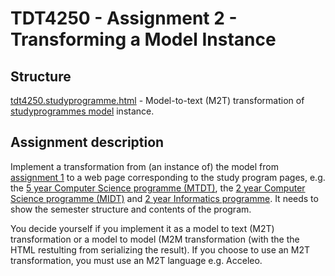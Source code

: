 # TDT4250 - Assignment 2 - Transforming a Model Instance

## Structure

[tdt4250.studyprogramme.html](tdt4250.studyprogramme.html/) - Model-to-text (M2T) transformation of [studyprogrammes model](../assignment-1/tdt4250.studyprogramme.model/) instance.

## Assignment description

Implement a transformation from (an instance of) the model from [assignment 1](../assignment-1/README.md) to a web page corresponding to the study program pages, e.g. the [5 year Computer Science programme (MTDT)](https://www.ntnu.no/studier/mtdt/oppbygning#year=2016&programmeCode=MTDT), the [2 year Computer Science programme (MIDT)](https://www.ntnu.no/studier/midt/oppbygning#year=2018&programmeCode=MIDT&dir=MIDTPRU-18) and [2 year Informatics programme](https://www.ntnu.no/studier/msit/oppbygning#year=2019&programmeCode=MSIT&dir=MSIT-SWE-19). It needs to show the semester structure and contents of the program.

You decide yourself if you implement it as a model to text (M2T) transformation or a model to model (M2M transformation (with the the HTML restulting from serializing the result). If you choose to use an M2T transformation, you must use an M2T language e.g. Acceleo.
